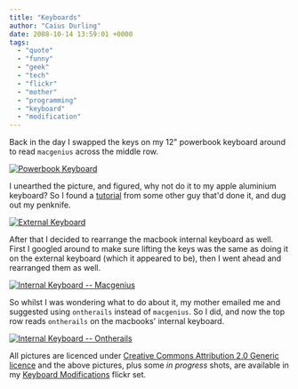 ```yaml
---
title: "Keyboards"
author: "Caius Durling"
date: 2008-10-14 13:59:01 +0000
tags:
  - "quote"
  - "funny"
  - "geek"
  - "tech"
  - "flickr"
  - "mother"
  - "programming"
  - "keyboard"
  - "modification"
---
```


Back in the day I swapped the keys on my 12" powerbook keyboard around to read `macgenius` across the middle row.

[![Powerbook Keyboard][pb]][pb_img]

[pb]: http://farm4.static.flickr.com/3213/2941719496_caf2a6a813_m.jpg
[pb_img]: http://www.flickr.com/photos/caius/2941719496/

I unearthed the picture, and figured, why not do it to my apple aluminium keyboard? So I found a [tutorial][] from some other guy that'd done it, and dug out my penknife.

[tutorial]: http://skeltoac.com/2007/10/22/apple-keyboard-aluminum-keycap-removal/

[![External Keyboard][ex]][ex_img]

[ex]: http://farm4.static.flickr.com/3243/2938651260_915f42d92d_m.jpg
[ex_img]: http://www.flickr.com/photos/caius/2938651260/


After that I decided to rearrange the macbook internal keyboard as well. First I googled around to make sure lifting the keys was the same as doing it on the external keyboard (which it appeared to be), then I went ahead and rearranged them as well.


[![Internal Keyboard -- Macgenius][int]][int_img]

[int]: http://farm4.static.flickr.com/3214/2940872039_164ee672ef_m.jpg
[int_img]: http://www.flickr.com/photos/caius/2940872039/


So whilst I was wondering what to do about it, my mother emailed me and suggested using `ontherails` instead of `macgenius`. So I did, and now the top row reads `ontherails` on the macbooks' internal keyboard.


[![Internal Keyboard -- Ontherails][otr]][otr_img]

[otr]: http://farm4.static.flickr.com/3146/2941726222_67b2405a89_m.jpg
[otr_img]: http://www.flickr.com/photos/caius/2941726222/


All pictures are licenced under [Creative Commons Attribution 2.0 Generic licence][cc] and the above pictures, plus some *in progress* shots, are available in my [Keyboard Modifications][set] flickr set.

[cc]: http://creativecommons.org/licenses/by/2.0/deed.en_GB
[set]: http://www.flickr.com/photos/caius/sets/72157608015895484/
